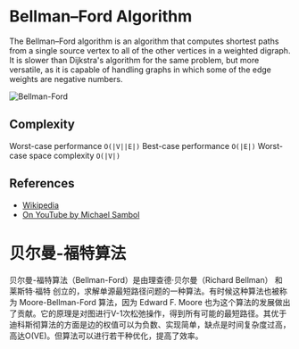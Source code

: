 # Bellman–Ford Algorithm

The Bellman–Ford algorithm is an algorithm that computes shortest 
paths from a single source vertex to all of the other vertices 
in a weighted digraph. It is slower than Dijkstra's algorithm 
for the same problem, but more versatile, as it is capable of 
handling graphs in which some of the edge weights are negative 
numbers.

![Bellman-Ford](https://upload.wikimedia.org/wikipedia/commons/2/2e/Shortest_path_Dijkstra_vs_BellmanFord.gif)

## Complexity

Worst-case performance `O(|V||E|)`
Best-case performance	`O(|E|)`
Worst-case space complexity `O(|V|)`

## References

- [Wikipedia](https://en.wikipedia.org/wiki/Bellman%E2%80%93Ford_algorithm)
- [On YouTube by Michael Sambol](https://www.youtube.com/watch?v=obWXjtg0L64&list=PLLXdhg_r2hKA7DPDsunoDZ-Z769jWn4R8)

# 贝尔曼-福特算法

贝尔曼-福特算法（Bellman-Ford）是由理查德·贝尔曼（Richard Bellman） 和 莱斯特·福特 创立的，求解单源最短路径问题的一种算法。有时候这种算法也被称为 Moore-Bellman-Ford 算法，因为 Edward F. Moore 也为这个算法的发展做出了贡献。它的原理是对图进行V-1次松弛操作，得到所有可能的最短路径。其优于迪科斯彻算法的方面是边的权值可以为负数、实现简单，缺点是时间复杂度过高，高达O(VE)。但算法可以进行若干种优化，提高了效率。